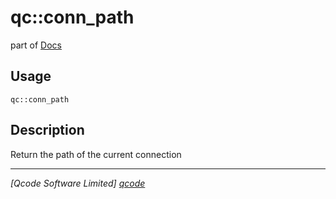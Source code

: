 qc::conn_path
=============

part of [Docs](.)

Usage
-----
`qc::conn_path `

Description
-----------
Return the path of the current connection

----------------------------------
*[Qcode Software Limited] [qcode]*

[qcode]: http://www.qcode.co.uk "Qcode Software"